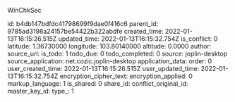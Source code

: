 WinChkSec

id: b4db147bdfdc41798699f9dae0f416c6
parent_id: 9785ad3198a24157be54422b322abdfe
created_time: 2022-01-13T16:15:26.515Z
updated_time: 2022-01-13T16:15:32.754Z
is_conflict: 0
latitude: 1.36730000
longitude: 103.80140000
altitude: 0.0000
author: 
source_url: 
is_todo: 1
todo_due: 0
todo_completed: 0
source: joplin-desktop
source_application: net.cozic.joplin-desktop
application_data: 
order: 0
user_created_time: 2022-01-13T16:15:26.515Z
user_updated_time: 2022-01-13T16:15:32.754Z
encryption_cipher_text: 
encryption_applied: 0
markup_language: 1
is_shared: 0
share_id: 
conflict_original_id: 
master_key_id: 
type_: 1